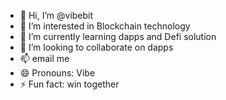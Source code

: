 - 👋 Hi, I’m @vibebit
- 👀 I’m interested in Blockchain technology 
- 🌱 I’m currently learning dapps and Defi solution 
- 💞️ I’m looking to collaborate on dapps
- 📫 email me 
- 😄 Pronouns: Vibe 
- ⚡ Fun fact: win together 

<!---
vibebit/vibebit is a ✨ special ✨ repository because its `README.md` (this file) appears on your GitHub profile.
You can click the Preview link to take a look at your changes.
--->
